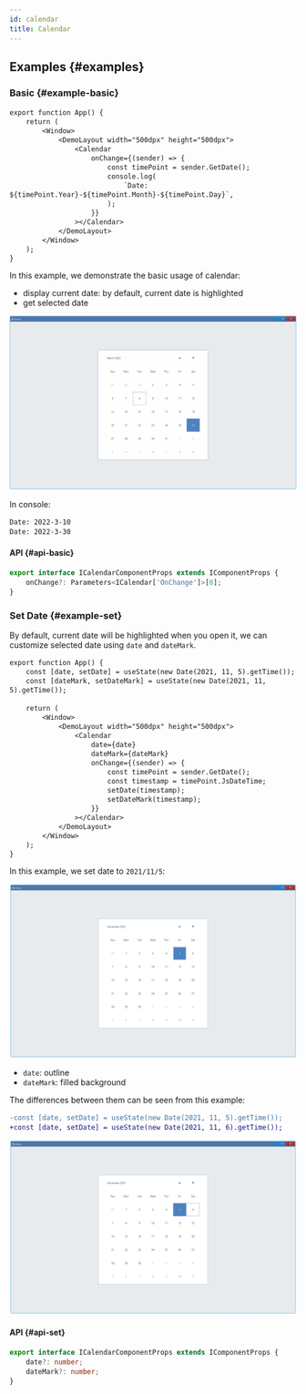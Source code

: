 ```yaml
---
id: calendar
title: Calendar
---
```


## Examples {#examples}

### Basic {#example-basic}

```tsx
export function App() {
    return (
        <Window>
            <DemoLayout width="500dpx" height="500dpx">
                <Calendar
                    onChange={(sender) => {
                        const timePoint = sender.GetDate();
                        console.log(
                            `Date: ${timePoint.Year}-${timePoint.Month}-${timePoint.Day}`,
                        );
                    }}
                ></Calendar>
            </DemoLayout>
        </Window>
    );
}
```

In this example, we demonstrate the basic usage of calendar:

-   display current date: by default, current date is highlighted
-   get selected date

![calendar basic](./assets/calendar-basic.gif)

In console:

```bash
Date: 2022-3-10
Date: 2022-3-30
```

#### API {#api-basic}

```ts
export interface ICalendarComponentProps extends IComponentProps {
    onChange?: Parameters<ICalendar['OnChange']>[0];
}
```

### Set Date {#example-set}

By default, current date will be highlighted when you open it, we can customize selected date using `date` and `dateMark`.

```tsx
export function App() {
    const [date, setDate] = useState(new Date(2021, 11, 5).getTime());
    const [dateMark, setDateMark] = useState(new Date(2021, 11, 5).getTime());

    return (
        <Window>
            <DemoLayout width="500dpx" height="500dpx">
                <Calendar
                    date={date}
                    dateMark={dateMark}
                    onChange={(sender) => {
                        const timePoint = sender.GetDate();
                        const timestamp = timePoint.JsDateTime;
                        setDate(timestamp);
                        setDateMark(timestamp);
                    }}
                ></Calendar>
            </DemoLayout>
        </Window>
    );
}
```

In this example, we set date to `2021/11/5`:

![calendar set](./assets/calendar-set.png)

-   `date`: outline
-   `dateMark`: filled background

The differences between them can be seen from this example:

```diff
-const [date, setDate] = useState(new Date(2021, 11, 5).getTime());
+const [date, setDate] = useState(new Date(2021, 11, 6).getTime());
```

![calendar set 2](./assets/calendar-set-2.png)

#### API {#api-set}

```ts
export interface ICalendarComponentProps extends IComponentProps {
    date?: number;
    dateMark?: number;
}
```
